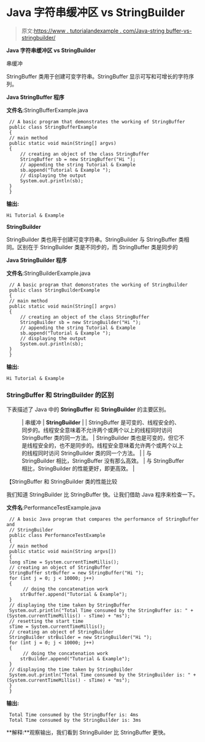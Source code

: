 # Java 字符串缓冲区 vs StringBuilder

> 原文:[https://www . tutorialandexample . com/Java-string buffer-vs-stringbuilder/](https://www.tutorialandexample.com/java-stringbuffer-vs-stringbuilder/)

**Java 字符串缓冲区 vs StringBuilder**

串缓冲

StringBuffer 类用于创建可变字符串。StringBuffer 显示可写和可增长的字符序列。

**Java StringBuffer 程序**

**文件名**:StringBufferExample.java

```
 // A basic program that demonstrates the working of StringBuffer
 public class StringBufferExample
 { 
 // main method
 public static void main(String[] argvs)
 { 
     // creating an object of the class StringBuffer
     StringBuffer sb = new StringBuffer("Hi "); 
     // appending the string Tutorial & Example
     sb.append("Tutorial & Example "); 
     // displaying the output
     System.out.println(sb); 
 } 
 }  
```

**输出:**

```
Hi Tutorial & Example
```

**StringBuilder**

StringBuilder 类也用于创建可变字符串。StringBuilder 与 StringBuffer 类相同。区别在于 StringBuilder 类是不同步的，而 StringBuffer 类是同步的

**Java StringBuilder 程序**

**文件名**:StringBuilderExample.java

```
 // A basic program that demonstrates the working of StringBuilder
 public class StringBuilderExample
 { 
 // main method
 public static void main(String[] argvs)
 { 
     // creating an object of the class StringBuffer
     StringBuilder sb = new StringBuilder("Hi "); 
     // appending the string Tutorial & Example
     sb.append("Tutorial & Example "); 
     // displaying the output
     System.out.println(sb); 
 } 
 }  
```

**输出:**

```
Hi Tutorial & Example
```

### StringBuffer 和 StringBuilder 的区别

下表描述了 Java 中的 **StringBuffer** 和 **StringBuilder** 的主要区别。

<figure class="wp-block-table">

| 串缓冲 | **StringBuilder** |
| StringBuffer 是可变的、线程安全的、同步的。线程安全意味着不允许两个或两个以上的线程同时访问 StringBuffer 类的同一方法。 | StringBuilder 类也是可变的，但它不是线程安全的，也不是同步的。线程安全意味着允许两个或两个以上的线程同时访问 StringBuilder 类的同一个方法。 |
| 与 StringBuilder 相比，StringBuffer 没有那么高效。 | 与 StringBuffer 相比，StringBuilder 的性能更好，即更高效。 |

</figure>

【StringBuffer 和 StringBuilder 类的性能比较

我们知道 StringBuilder 比 StringBuffer 快。让我们借助 Java 程序来检查一下。

**文件名**:PerformanceTestExample.java

```
 // A basic Java program that compares the performance of StringBuffer and 
 // StringBuilder
 public class PerformanceTestExample
 { 
 // main method
 public static void main(String argvs[])
 { 
 long sTime = System.currentTimeMillis();
 // creating an object of StringBuffer
 StringBuffer strBuffer = new StringBuffer("Hi "); 
 for (int j = 0; j < 10000; j++)
 { 
      // doing the concatenation work
     strBuffer.append("Tutorial & Example"); 
 }
 // displaying the time taken by StringBuffer
 System.out.println("Total Time consumed by the StringBuffer is: " + (System.currentTimeMillis() - sTime) + "ms"); 
 // resetting the start time
 sTime = System.currentTimeMillis();
 // creating an object of StringBuilder
 StringBuilder strBuilder = new StringBuilder("Hi "); 
 for (int j = 0; j < 10000; j++)
 { 
      // doing the concatenation work
     strBuilder.append("Tutorial & Example"); 
 } 
 // displaying the time taken by StringBuilder
 System.out.println("Total Time consumed by the StringBuilder is: " + (System.currentTimeMillis() - sTime) + "ms");
 } 
 }  
```

**输出:**

```
 Total Time consumed by the StringBuffer is: 4ms
 Total Time consumed by the StringBuilder is: 3ms 
```

**解释:**观察输出，我们看到 StringBuilder 比 StringBuffer 更快。